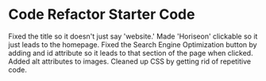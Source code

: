 # Code Refactor Starter Code

Fixed the title so it doesn't just say 'website.'
Made 'Horiseon' clickable so it just leads to the homepage.
Fixed the Search Engine Optimization button by adding and id attribute so it leads to that section of the page when clicked.
Added alt attributes to images.
Cleaned up CSS by getting rid of repetitive code.
